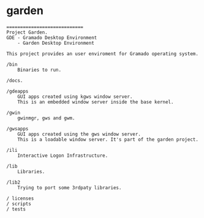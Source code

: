 # garden


    ============================
    Project Garden.
    GDE - Gramado Desktop Environment
        - Garden Desktop Environment

    This project provides an user enviroment for Gramado operating system.
 
    /bin
        Binaries to run.

    /docs.

    /gdeapps 
        GUI apps created using kgws window server.
        This is an embedded window server inside the base kernel.

    /gwin
        gwinmgr, gws and gwm.        

    /gwsapps
        GUI apps created using the gws window server.
        This is a loadable window server. It's part of the garden project.

    /ili
        Interactive Logon Infrastructure.

    /lib
        Libraries.

    /lib2
        Trying to port some 3rdpaty libraries.

    / licenses
    / scripts
    / tests



    
	
	
	


